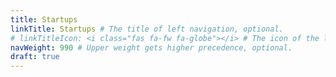 ```yaml
---
title: Startups
linkTitle: Startups # The title of left navigation, optional.
# linkTitleIcon: <i class="fas fa-fw fa-globe"></i> # The icon of the link title, optional.
navWeight: 990 # Upper weight gets higher precedence, optional.
draft: true
---
```

